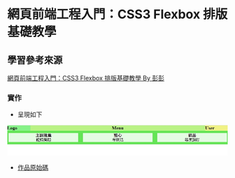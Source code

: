 # 網頁前端工程入門：CSS3 Flexbox 排版基礎教學



## 學習參考來源

[網頁前端工程入門：CSS3 Flexbox 排版基礎教學 By 彭彭](https://www.youtube.com/watch?v=CB-s9s1-r7Q&list=PL-g0fdC5RMbpqZ0bmvJTgVTS4tS3txRVp&index=7)

### 實作

- 呈現如下

![作品](/03_basic_html/images/1598204009228.jpg)

- [作品原始碼](/03_basic_html/homework/training3.html)
